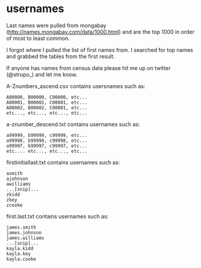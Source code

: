 # usernames

 Last names were pulled from mongabay (http://names.mongabay.com/data/1000.html) and are the top 1000 in order of most to    least common.
 
 I forgot where I pulled the list of first names from. I searched for top names and grabbed the tables from the first result. 
 
 If anyone has names from census data please hit me up on twitter (@strupo_) and let me know.  


A-Znumbers_ascend.csv contains usersnames such as:

  	A00000, B00000, C00000, etc...
	A00001, B00001, C00001, etc...
	A00002, B00002, C00001, etc...
	etc..., etc..., etc..., etc...
  


a-znumber_descend.txt contains usernames such as:

	a99999, b99999, c99999, etc...
	a99998, b99998, c99998, etc...
	a99997, b99997, c99997, etc...
	etc.... etc..., etc..., etc...
  
  
  
firstinitiallast.txt contains usernames such as:
	
	asmith
	ajohnson
	awilliams
	...[snip]...
	zkidd
	zkey
	zcooke
  
 

first.last.txt contains usernames such as:

	james.smith
	james.johnson
	james.williams
	...[snip]...
	kayla.kidd
	kayla.key
	kayla.cooke
	
 
